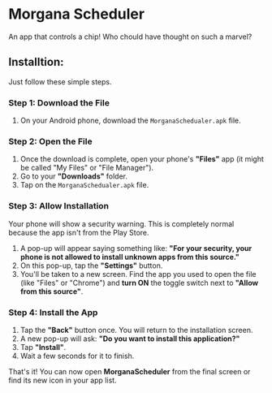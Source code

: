 # Morgana Scheduler

An app that controls a chip! Who chould have thought on such a marvel?

## Installtion:

Just follow these simple steps.

### Step 1: Download the File

1.  On your Android phone, download the `MorganaSchedualer.apk` file.

### Step 2: Open the File

1.  Once the download is complete, open your phone's **"Files"** app (it might be called "My Files" or "File Manager").
2.  Go to your **"Downloads"** folder.
3.  Tap on the `MorganaSchedualer.apk` file.

### Step 3: Allow Installation

Your phone will show a security warning. This is completely normal because the app isn't from the Play Store.

1.  A pop-up will appear saying something like: **"For your security, your phone is not allowed to install unknown apps from this source."**
2.  On this pop-up, tap the **"Settings"** button.
3.  You'll be taken to a new screen. Find the app you used to open the file (like "Files" or "Chrome") and **turn ON** the toggle switch next to **"Allow from this source"**.

### Step 4: Install the App

1.  Tap the **"Back"** button once. You will return to the installation screen.
2.  A new pop-up will ask: **"Do you want to install this application?"**
3.  Tap **"Install"**.
4.  Wait a few seconds for it to finish.

That's it! You can now open **MorganaScheduler** from the final screen or find its new icon in your app list.
